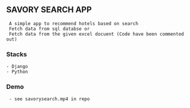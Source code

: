 ## SAVORY SEARCH APP
     A simple app to recommend hotels based on search
     Fetch data from sql databse or
     Fetch data from the given excel docuent (Code have been commented out)

### Stacks
    - Django
    - Python

### Demo 
     - see savorysearch.mp4 in repo
